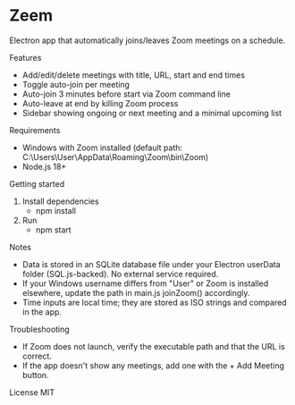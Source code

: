 # Zeem

Electron app that automatically joins/leaves Zoom meetings on a schedule.

Features
- Add/edit/delete meetings with title, URL, start and end times
- Toggle auto-join per meeting
- Auto-join 3 minutes before start via Zoom command line
- Auto-leave at end by killing Zoom process
- Sidebar showing ongoing or next meeting and a minimal upcoming list

Requirements
- Windows with Zoom installed (default path: C:\\Users\\User\\AppData\\Roaming\\Zoom\\bin\\Zoom)
- Node.js 18+

Getting started
1. Install dependencies
   - npm install
2. Run
   - npm start

Notes
- Data is stored in an SQLite database file under your Electron userData folder (SQL.js-backed). No external service required.
- If your Windows username differs from "User" or Zoom is installed elsewhere, update the path in main.js joinZoom() accordingly.
- Time inputs are local time; they are stored as ISO strings and compared in the app.

Troubleshooting
- If Zoom does not launch, verify the executable path and that the URL is correct.
- If the app doesn't show any meetings, add one with the + Add Meeting button.

License
MIT